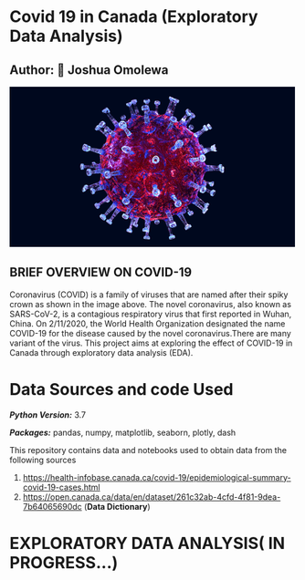 # Covid 19 in Canada (Exploratory Data Analysis)

## Author: 👤 **Joshua Omolewa**
![covid](https://github.com/Joshua-omolewa/Covid-19-analysis/blob/main/Covid%20Dataset/images/covid%2019%20.gif)

## BRIEF OVERVIEW ON COVID-19
Coronavirus (COVID) is a family of viruses that are named after their spiky crown as shown in the image above. The novel coronavirus, also known as SARS-CoV-2, is a contagious respiratory virus that first reported in Wuhan, China. On 2/11/2020, the World Health Organization designated the name COVID-19 for the disease caused by the novel coronavirus.There are many variant of the virus. This project aims at exploring the effect of COVID-19 in Canada through exploratory data analysis (EDA).


# Data Sources and code Used
***Python Version:*** 3.7

***Packages:*** pandas, numpy, matplotlib, seaborn, plotly, dash

This repository contains data and notebooks used to obtain  data from  the following sources

1. https://health-infobase.canada.ca/covid-19/epidemiological-summary-covid-19-cases.html 
2. https://open.canada.ca/data/en/dataset/261c32ab-4cfd-4f81-9dea-7b64065690dc  (**Data Dictionary**)


# EXPLORATORY DATA ANALYSIS( IN PROGRESS...)
